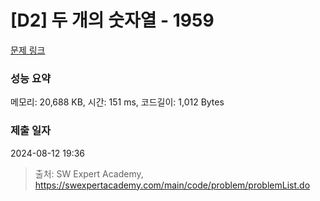 # [D2] 두 개의 숫자열 - 1959 

[문제 링크](https://swexpertacademy.com/main/code/problem/problemDetail.do?contestProbId=AV5PpoFaAS4DFAUq) 

### 성능 요약

메모리: 20,688 KB, 시간: 151 ms, 코드길이: 1,012 Bytes

### 제출 일자

2024-08-12 19:36



> 출처: SW Expert Academy, https://swexpertacademy.com/main/code/problem/problemList.do